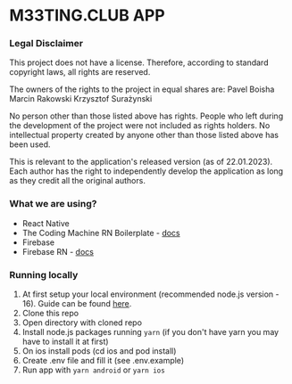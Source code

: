 # M33TING.CLUB APP

### Legal Disclaimer

This project does not have a license. Therefore, according to standard copyright laws, all rights are reserved.

The owners of the rights to the project in equal shares are:
Pavel Boisha
Marcin Rakowski
Krzysztof Surażynski

No person other than those listed above has rights. People who left during the development of the project were not included as rights holders. No intellectual property created by anyone other than those listed above has been used.

This is relevant to the application's released version (as of 22.01.2023). Each author has the right to independently develop the application as long as they credit all the original authors.

### What we are using?

* React Native
* The Coding Machine RN Boilerplate - [docs](https://github.com/thecodingmachine/react-native-boilerplate)
* Firebase
* Firebase RN - [docs](https://rnfirebase.io/)

### Running locally

1. At first setup your local environment (recommended node.js version - 16). Guide can be found [here](https://reactnative.dev/docs/environment-setup).
2. Clone this repo
3. Open directory with cloned repo
4. Install node.js packages running `yarn` (if you don't have yarn you may have to install it at first)
5. On ios install pods (cd ios and pod install)
6. Create .env file and fill it (see .env.example)
5. Run app with `yarn android` or `yarn ios`


